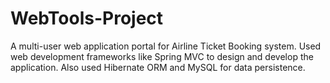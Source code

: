 # WebTools-Project

A multi-user web application portal for Airline Ticket Booking system. Used web development frameworks like Spring MVC to design and develop the application. Also used Hibernate ORM and MySQL for data persistence.

